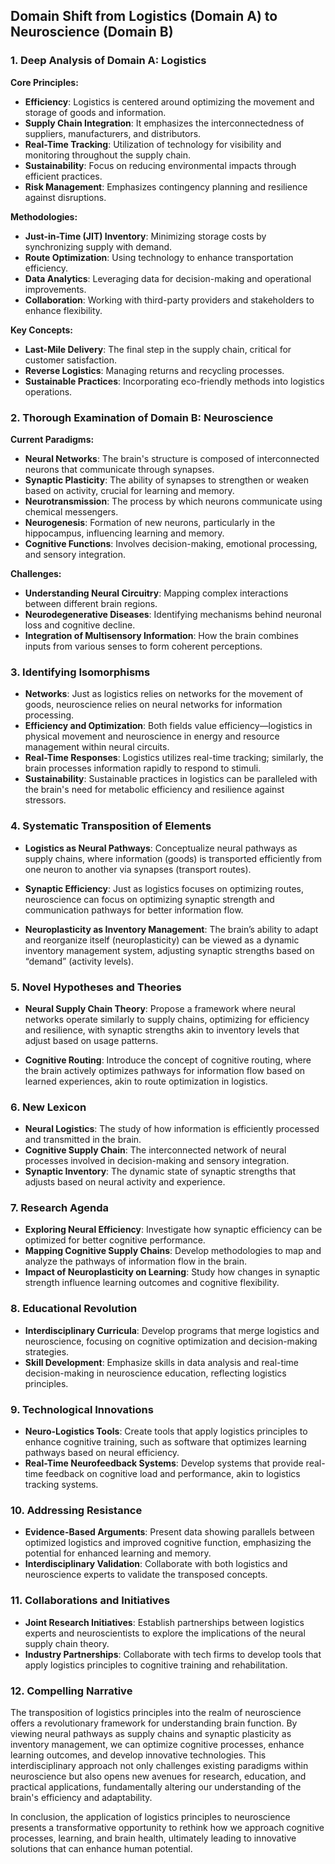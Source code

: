 ## Domain Shift from Logistics (Domain A) to Neuroscience (Domain B)

### 1. Deep Analysis of Domain A: Logistics

**Core Principles:**
- **Efficiency**: Logistics is centered around optimizing the movement and storage of goods and information.
- **Supply Chain Integration**: It emphasizes the interconnectedness of suppliers, manufacturers, and distributors.
- **Real-Time Tracking**: Utilization of technology for visibility and monitoring throughout the supply chain.
- **Sustainability**: Focus on reducing environmental impacts through efficient practices.
- **Risk Management**: Emphasizes contingency planning and resilience against disruptions.

**Methodologies:**
- **Just-in-Time (JIT) Inventory**: Minimizing storage costs by synchronizing supply with demand.
- **Route Optimization**: Using technology to enhance transportation efficiency.
- **Data Analytics**: Leveraging data for decision-making and operational improvements.
- **Collaboration**: Working with third-party providers and stakeholders to enhance flexibility.

**Key Concepts:**
- **Last-Mile Delivery**: The final step in the supply chain, critical for customer satisfaction.
- **Reverse Logistics**: Managing returns and recycling processes.
- **Sustainable Practices**: Incorporating eco-friendly methods into logistics operations.

### 2. Thorough Examination of Domain B: Neuroscience

**Current Paradigms:**
- **Neural Networks**: The brain's structure is composed of interconnected neurons that communicate through synapses.
- **Synaptic Plasticity**: The ability of synapses to strengthen or weaken based on activity, crucial for learning and memory.
- **Neurotransmission**: The process by which neurons communicate using chemical messengers.
- **Neurogenesis**: Formation of new neurons, particularly in the hippocampus, influencing learning and memory.
- **Cognitive Functions**: Involves decision-making, emotional processing, and sensory integration.

**Challenges:**
- **Understanding Neural Circuitry**: Mapping complex interactions between different brain regions.
- **Neurodegenerative Diseases**: Identifying mechanisms behind neuronal loss and cognitive decline.
- **Integration of Multisensory Information**: How the brain combines inputs from various senses to form coherent perceptions.

### 3. Identifying Isomorphisms

- **Networks**: Just as logistics relies on networks for the movement of goods, neuroscience relies on neural networks for information processing.
- **Efficiency and Optimization**: Both fields value efficiency—logistics in physical movement and neuroscience in energy and resource management within neural circuits.
- **Real-Time Responses**: Logistics utilizes real-time tracking; similarly, the brain processes information rapidly to respond to stimuli.
- **Sustainability**: Sustainable practices in logistics can be paralleled with the brain's need for metabolic efficiency and resilience against stressors.

### 4. Systematic Transposition of Elements

- **Logistics as Neural Pathways**: Conceptualize neural pathways as supply chains, where information (goods) is transported efficiently from one neuron to another via synapses (transport routes).
  
- **Synaptic Efficiency**: Just as logistics focuses on optimizing routes, neuroscience can focus on optimizing synaptic strength and communication pathways for better information flow.

- **Neuroplasticity as Inventory Management**: The brain’s ability to adapt and reorganize itself (neuroplasticity) can be viewed as a dynamic inventory management system, adjusting synaptic strengths based on “demand” (activity levels).

### 5. Novel Hypotheses and Theories

- **Neural Supply Chain Theory**: Propose a framework where neural networks operate similarly to supply chains, optimizing for efficiency and resilience, with synaptic strengths akin to inventory levels that adjust based on usage patterns.
  
- **Cognitive Routing**: Introduce the concept of cognitive routing, where the brain actively optimizes pathways for information flow based on learned experiences, akin to route optimization in logistics.

### 6. New Lexicon

- **Neural Logistics**: The study of how information is efficiently processed and transmitted in the brain.
- **Cognitive Supply Chain**: The interconnected network of neural processes involved in decision-making and sensory integration.
- **Synaptic Inventory**: The dynamic state of synaptic strengths that adjusts based on neural activity and experience.

### 7. Research Agenda

- **Exploring Neural Efficiency**: Investigate how synaptic efficiency can be optimized for better cognitive performance.
- **Mapping Cognitive Supply Chains**: Develop methodologies to map and analyze the pathways of information flow in the brain.
- **Impact of Neuroplasticity on Learning**: Study how changes in synaptic strength influence learning outcomes and cognitive flexibility.

### 8. Educational Revolution

- **Interdisciplinary Curricula**: Develop programs that merge logistics and neuroscience, focusing on cognitive optimization and decision-making strategies.
- **Skill Development**: Emphasize skills in data analysis and real-time decision-making in neuroscience education, reflecting logistics principles.

### 9. Technological Innovations

- **Neuro-Logistics Tools**: Create tools that apply logistics principles to enhance cognitive training, such as software that optimizes learning pathways based on neural efficiency.
- **Real-Time Neurofeedback Systems**: Develop systems that provide real-time feedback on cognitive load and performance, akin to logistics tracking systems.

### 10. Addressing Resistance

- **Evidence-Based Arguments**: Present data showing parallels between optimized logistics and improved cognitive function, emphasizing the potential for enhanced learning and memory.
- **Interdisciplinary Validation**: Collaborate with both logistics and neuroscience experts to validate the transposed concepts.

### 11. Collaborations and Initiatives

- **Joint Research Initiatives**: Establish partnerships between logistics experts and neuroscientists to explore the implications of the neural supply chain theory.
- **Industry Partnerships**: Collaborate with tech firms to develop tools that apply logistics principles to cognitive training and rehabilitation.

### 12. Compelling Narrative

The transposition of logistics principles into the realm of neuroscience offers a revolutionary framework for understanding brain function. By viewing neural pathways as supply chains and synaptic plasticity as inventory management, we can optimize cognitive processes, enhance learning outcomes, and develop innovative technologies. This interdisciplinary approach not only challenges existing paradigms within neuroscience but also opens new avenues for research, education, and practical applications, fundamentally altering our understanding of the brain's efficiency and adaptability. 

In conclusion, the application of logistics principles to neuroscience presents a transformative opportunity to rethink how we approach cognitive processes, learning, and brain health, ultimately leading to innovative solutions that can enhance human potential.